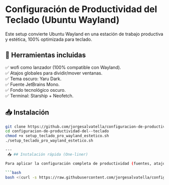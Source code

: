# Configuración de Productividad del Teclado (Ubuntu Wayland)

Este setup convierte Ubuntu Wayland en una estación de trabajo productiva y estética, 100% optimizada para teclado.

## 🧰 Herramientas incluidas
✅ wofi como lanzador (100% compatible con Wayland).  
✅ Atajos globales para dividir/mover ventanas.  
✅ Tema oscuro: Yaru Dark.  
✅ Fuente JetBrains Mono.  
✅ Fondo tecnológico oscuro.  
✅ Terminal: Starship + Neofetch.

## 📥 Instalación
```bash
git clone https://github.com/jorgesalvatella/configuracion-de-productividad-del--teclado.git
cd configuracion-de-productividad-del--teclado
chmod +x setup_teclado_pro_wayland_estetico.sh
./setup_teclado_pro_wayland_estetico.sh

---
 📥 ## Instalación rápida (One-liner)

Para aplicar la configuración completa de productividad (fuentes, atajos, temas, fondo de pantalla y herramientas) en Ubuntu Wayland, ejecuta:

```bash
bash <(curl -s https://raw.githubusercontent.com/jorgesalvatella/configuracion-de-productividad-del--teclado/main/setup_teclado_pro_wayland_estetico.sh)
